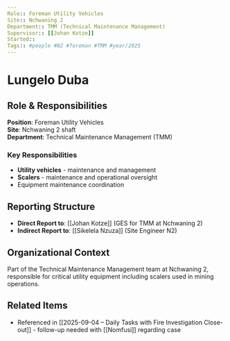 ```yaml
---
Role:: Foreman Utility Vehicles
Site:: Nchwaning 2
Department:: TMM (Technical Maintenance Management)
Supervisor:: [[Johan Kotze]]
Started:: 
Tags:: #people #N2 #foreman #TMM #year/2025
---
```


# Lungelo Duba

## Role & Responsibilities
**Position**: Foreman Utility Vehicles  
**Site**: Nchwaning 2 shaft  
**Department**: Technical Maintenance Management (TMM)

### Key Responsibilities
- **Utility vehicles** - maintenance and management
- **Scalers** - maintenance and operational oversight
- Equipment maintenance coordination

## Reporting Structure
- **Direct Report to**: [[Johan Kotze]] (GES for TMM at Nchwaning 2)
- **Indirect Report to**: [[Sikelela Nzuza]] (Site Engineer N2)

## Organizational Context
Part of the Technical Maintenance Management team at Nchwaning 2, responsible for critical utility equipment including scalers used in mining operations.

## Related Items
- Referenced in [[2025-09-04 – Daily Tasks with Fire Investigation Close-out]] - follow-up needed with [[Nomfusi]] regarding case